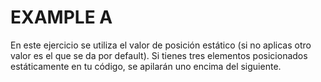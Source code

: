 # EXAMPLE A

En este ejercicio se utiliza el valor de posición estático (si no aplicas otro valor es el que se da por default). Si tienes tres elementos posicionados estáticamente en tu código, se apilarán uno encima del siguiente.
